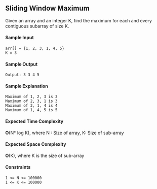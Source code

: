 ## **Sliding Window Maximum**
Given an array and an integer K, find the maximum for each and every contiguous subarray of size K.

#### **Sample Input**
    arr[] = {1, 2, 3, 1, 4, 5}
    K = 3 
#### **Sample Output**
	Output: 3 3 4 5
#### **Sample Explanation**
    Maximum of 1, 2, 3 is 3
    Maximum of 2, 3, 1 is 3
    Maximum of 3, 1, 4 is 4
    Maximum of 1, 4, 5 is 5
#### **Expected Time Complexity**
__O__(N* log K), where N : Size of array, K: Size of sub-array
#### **Expected Space Complexity**
__O__(K), where K is the size of sub-array

#### **Constraints**
	1 <= N <= 100000
	1 <= K <= 100000